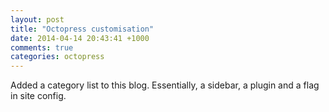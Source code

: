 ```yaml
---
layout: post
title: "Octopress customisation"
date: 2014-04-14 20:43:41 +1000
comments: true
categories: octopress
---
```


Added a category list to this blog. Essentially, a sidebar, a plugin and a flag in site config.